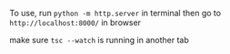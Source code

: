 To use, run `python -m http.server` in terminal then go to `http://localhost:8000/` in browser

make sure `tsc --watch` is running in another tab